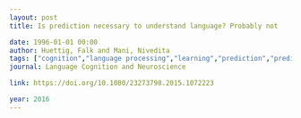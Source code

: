 ```yaml
---
layout: post
title: Is prediction necessary to understand language? Probably not

date: 1996-01-01 00:00
author: Huettig, Falk and Mani, Nivedita
tags: ["cognition","language processing","learning","prediction","predictive coding"]
journal: Language Cognition and Neuroscience

link: https://doi.org/10.1080/23273798.2015.1072223

year: 2016
---
```



